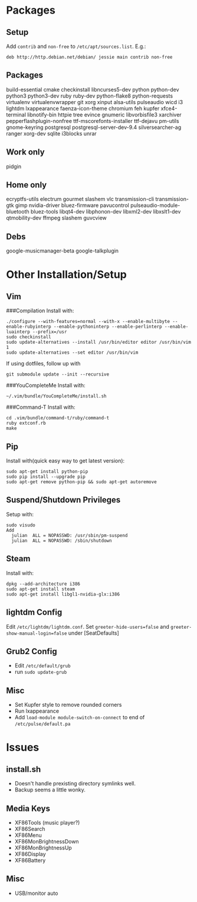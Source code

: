 Packages
========

Setup
-----
Add `contrib` and `non-free` to `/etc/apt/sources.list`. E.g.:

    deb http://http.debian.net/debian/ jessie main contrib non-free

Packages
--------
build-essential cmake checkinstall libncurses5-dev python python-dev python3 python3-dev ruby ruby-dev python-flake8 python-requests virtualenv virtualenvwrapper git xorg xinput alsa-utils pulseaudio wicd i3 lightdm lxappearance faenza-icon-theme chromium feh kupfer xfce4-terminal libnotify-bin httpie tree evince gnumeric libvorbisfile3 xarchiver pepperflashplugin-nonfree ttf-mscorefonts-installer ttf-dejavu pm-utils gnome-keyring postgresql postgresql-server-dev-9.4 silversearcher-ag ranger xorg-dev sqlite i3blocks unrar

Work only
---------
pidgin

Home only
---------
ecryptfs-utils electrum gourmet slashem vlc transmission-cli transmission-gtk gimp nvidia-driver bluez-firmware pavucontrol pulseaudio-module-bluetooth bluez-tools libqt4-dev libphonon-dev libxml2-dev libxslt1-dev qtmobility-dev ffmpeg slashem guvcview

Debs
----
google-musicmanager-beta google-talkplugin

Other Installation/Setup
========================
Vim
---

###Compilation
Install with:

    ./configure --with-features=normal --with-x --enable-multibyte --enable-rubyinterp --enable-pythoninterp --enable-perlinterp --enable-luainterp --prefix=/usr
    sudo checkinstall
    sudo update-alternatives --install /usr/bin/editor editor /usr/bin/vim 1
    sudo update-alternatives --set editor /usr/bin/vim

If using dotfiles, follow up with

    git submodule update --init --recursive

###YouCompleteMe
Install with:

    ~/.vim/bundle/YouCompleteMe/install.sh

###Command-T
Install with:

    cd .vim/bundle/command-t/ruby/command-t
    ruby extconf.rb
    make

Pip
---
Install with(quick easy way to get latest version):

    sudo apt-get install python-pip
    sudo pip install --upgrade pip
    sudo apt-get remove python-pip && sudo apt-get autoremove

Suspend/Shutdown Privileges
------------------
Setup with:

    sudo visudo
    Add
      julian  ALL = NOPASSWD: /usr/sbin/pm-suspend
      julian  ALL = NOPASSWD: /sbin/shutdown

Steam
-----
Install with:

    dpkg --add-architecture i386
    sudo apt-get install steam
    sudo apt-get install libgl1-nvidia-glx:i386

lightdm Config
--------------
Edit `/etc/lightdm/lightdm.conf`. Set `greeter-hide-users=false` and `greeter-show-manual-login=false` under [SeatDefaults]

Grub2 Config
-----------
* Edit `/etc/default/grub`
* run `sudo update-grub`

Misc
----
* Set Kupfer style to remove rounded corners
* Run lxappearance
* Add `load-module module-switch-on-connect` to end of `/etc/pulse/default.pa`

Issues
======
install.sh
----------
* Doesn't handle prexisting directory symlinks well.
* Backup seems a little wonky.

Media Keys
----------
* XF86Tools (music player?)
* XF86Search
* XF86Menu
* XF86MonBrightnessDown
* XF86MonBrightnessUp
* XF86Display
* XF86Battery

Misc
----
* USB/monitor auto
